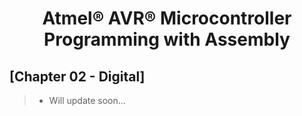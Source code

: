 <h1 align="center">Atmel® AVR® Microcontroller Programming with Assembly</h1>

[Chapter 02 - Digital]
--------------------------

> * Will update soon...